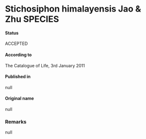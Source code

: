 Stichosiphon himalayensis Jao & Zhu SPECIES
=======

#### Status
ACCEPTED

#### According to
The Catalogue of Life, 3rd January 2011

#### Published in
null

#### Original name
null

### Remarks
null